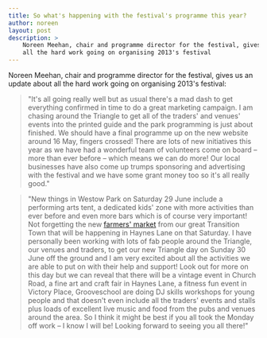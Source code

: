 ```yaml
---
title: So what's happening with the festival's programme this year?
author: noreen
layout: post
description: >
    Noreen Meehan, chair and programme director for the festival, gives us an update about
    all the hard work going on organising 2013's festival
---
```


Noreen Meehan, chair and programme director for the festival, gives us an update about
all the hard work going on organising 2013's festival:

> "It's all going really well but as
    usual there's a mad dash to get everything confirmed in time to do a great marketing campaign.
    I am chasing around the Triangle to get all of the traders' and venues' events into the
    printed guide and the park programming is just about finished. We should have a final
    programme up on the new website around 16 May, fingers crossed! There are lots of new
    initiatives this year as we have had a wonderful team of volunteers come on board – more
    than ever before – which means we can do more! Our local businesses have also come up
    trumps sponsoring and advertising with the festival and we have some grant money too so it's all really good."

> "New things in Westow Park on Saturday 29 June include a performing arts tent,
    a dedicated kids' zone with more activities than ever before and even more bars which is of
    course very important! Not forgetting the new [farmers' market][1]
    from our great Transition Town that will be happening in Haynes Lane on that Saturday. I have personally been working with
    lots of fab people around the Triangle, our venues and traders, to get our new Triangle day on
    Sunday 30 June off the ground and I am very excited about all the activities we are able to
    put on with their help and support! Look out for more on this day but we can reveal that
    there will be a vintage event in Church Road, a fine art and craft fair in Haynes Lane, a
    fitness fun event in Victory Place, Grooveschool are doing DJ skills workshops for young people
    and that doesn't even include all the traders' events and stalls plus loads of excellent live
    music and food from the pubs and venues around the area. So I think it might be best if you
    all took the Monday off work – I know I will be! Looking forward to seeing you all there!"

[1]: http://www.crystalpalacefoodmarket.co.uk/